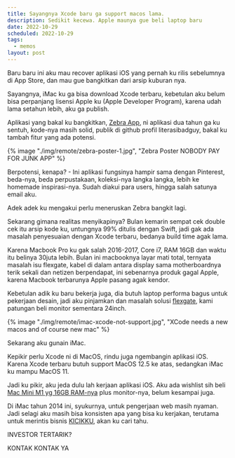 ```yaml
---
title: Sayangnya Xcode baru ga support macos lama.
description: Sedikit kecewa. Apple maunya gue beli laptop baru
date: 2022-10-29
scheduled: 2022-10-29
tags:
  - memos
layout: post
---
```


Baru baru ini aku mau recover aplikasi iOS yang pernah ku rilis sebelumnya di App Store, dan mau gue bangkitkan dari arsip kuburan nya.

Sayangnya, iMac ku ga bisa download Xcode terbaru, kebetulan aku belum bisa perpanjang lisensi Apple ku (Apple Developer Program), karena udah lama setahun lebih, aku ga publish.

Aplikasi yang bakal ku bangkitkan, <a href="https://github.com/literasibadguy/Zebra-App" target="_blank">Zebra App</a>, ni aplikasi dua tahun ga ku sentuh, kode-nya masih solid, publik di github profil literasibadguy, bakal ku tambah fitur yang ada potensi.

{% image "./img/remote/zebra-poster-1.jpg", "Zebra Poster NOBODY PAY FOR JUNK APP" %}

Berpotensi, kenapa? - Ini aplikasi fungsinya hampir sama dengan Pinterest, beda-nya, beda perpustakaan, koleksi-nya langka langka, lebih ke homemade inspirasi-nya. Sudah diakui para users, hingga salah satunya email aku.

Adek adek ku mengakui perlu meneruskan Zebra bangkit lagi.

Sekarang gimana realitas menyikapinya? Bulan kemarin sempat cek double cek itu arsip kode ku, untungnya 99% ditulis dengan Swift, jadi gak ada masalah penyesuaian dengan Xcode terbaru, bedanya build time agak lama.

Karena Macbook Pro ku gak salah 2016-2017, Core i7, RAM 16GB dan waktu itu belinya 30juta lebih. Bulan ini macbooknya layar mati total, ternyata masalah isu flexgate, kabel di dalam antara display sama motherboardnya terik sekali dan netizen berpendapat, ini sebenarnya produk gagal Apple, karena Macbook terbarunya Apple pasang agak kendor.

Kebetulan adik ku baru bekerja juga, dia butuh laptop performa bagus untuk pekerjaan desain, jadi aku pinjamkan dan masalah solusi <a href="https://rapidrepair.in/blog/flexgate-issue-with-macbook-pro-display/" target="_blank">flexgate</a>, kami patungan beli monitor sementara 24inch.

{% image "./img/remote/imac-xcode-not-support.jpg", "XCode needs a new macos and of course new mac" %}

Sekarang aku gunain iMac.

Kepikir perlu Xcode ni di MacOS, rindu juga ngembangin aplikasi iOS. Karena Xcode terbaru butuh support MacOS 12.5 ke atas, sedangkan iMac ku mampu MacOS 11.

Jadi ku pikir, aku jeda dulu lah kerjaan aplikasi iOS. Aku ada wishlist sih beli <a href="https://www.tokopedia.com/labcom/apple-mac-mini-m1-chip-2020-customise-16gb-ram-16gb-512gb-a433" target="_blank">Mac Mini M1 yg 16GB RAM-nya</a> plus monitor-nya, belum kesampai juga.

Di iMac tahun 2014 ini, syukurnya, untuk pengerjaan web masih nyaman. Jadi selagi aku masih bisa konsisten apa yang bisa ku kerjakan, terutama untuk merintis bisnis <a href="https://instagram.com/kicikku" target="_blank">KICIKKU</a>, akan ku cari tahu.

INVESTOR TERTARIK?

KONTAK KONTAK YA